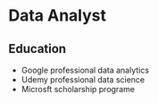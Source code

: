 # Data Analyst
## Education
- Google professional data analytics
- Udemy professional data science
- Microsft scholarship programe

